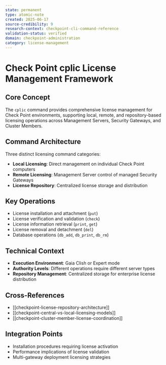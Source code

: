 ```yaml
---
state: permanent
type: atomic-note
created: 2025-06-17
source-credibility: 9
research-context: checkpoint-cli-command-reference
validation-status: verified
domain: checkpoint-administration
category: license-management
---
```


# Check Point cplic License Management Framework

## Core Concept
The `cplic` command provides comprehensive license management for Check Point environments, supporting local, remote, and repository-based licensing operations across Management Servers, Security Gateways, and Cluster Members.

## Command Architecture
Three distinct licensing command categories:
- **Local Licensing**: Direct management on individual Check Point computers
- **Remote Licensing**: Management Server control of managed Security Gateways
- **License Repository**: Centralized license storage and distribution

## Key Operations
- License installation and attachment (`put`)
- License verification and validation (`check`)
- License information retrieval (`print`, `get`)
- License removal and detachment (`del`)
- Database operations (`db_add`, `db_print`, `db_rm`)

## Technical Context
- **Execution Environment**: Gaia Clish or Expert mode
- **Authority Levels**: Different operations require different server types
- **Repository Management**: Centralized storage for enterprise license distribution

## Cross-References
- [[checkpoint-license-repository-architecture]]
- [[checkpoint-central-vs-local-licensing-models]]
- [[checkpoint-cluster-member-license-coordination]]

## Integration Points
- Installation procedures requiring license activation
- Performance implications of license validation
- Multi-gateway deployment licensing strategies